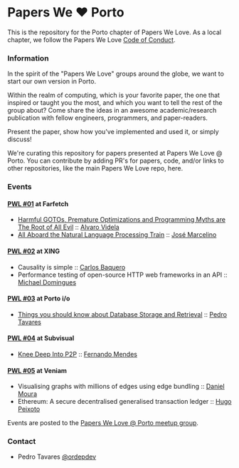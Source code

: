 # Papers We ❤️ Porto

This is the repository for the Porto chapter of Papers We Love. As a local chapter, we follow the Papers We Love [Code of Conduct](https://github.com/papers-we-love/porto/blob/master/code-of-conduct.md).

### Information

In the spirit of the "Papers We Love" groups around the globe, we want to start our own version in Porto.

Within the realm of computing, which is your favorite paper, the one that inspired or taught you the most, and which you want to tell the rest of the group about? Come share the ideas in an awesome academic/research publication with fellow engineers, programmers, and paper-readers.

Present the paper, show how you've implemented and used it, or simply discuss!

We're curating this repository for papers presented at Papers We Love @ Porto. You can contribute by adding PR's for papers, code, and/or links to other repositories, like the main Papers We Love repo, here.

### Events

#### [PWL #01](https://www.meetup.com/Papers-We-Love-Porto/events/ctkphpyxdbdc/) at Farfetch
* [Harmful GOTOs, Premature Optimizations and Programming Myths are The Root of All Evil](https://speakerdeck.com/old_sound/harmful-gotos-premature-optimizations-and-programming-myths-are-the-root-of-all-evil) :: [Alvaro Videla](https://twitter.com/old_sound)
* [All Aboard the Natural Language Processing Train](https://speakerdeck.com/pwlporto/all-aboard-the-natural-language-processing-train) :: [José Marcelino](https://www.linkedin.com/in/josemarcelino1)

#### [PWL #02](https://www.meetup.com/Papers-We-Love-Porto/events/248379987/) at XING
* Causality is simple :: [Carlos Baquero](https://twitter.com/xmal)
* Performance testing of open-source HTTP web frameworks in an API :: [Michael Domingues](https://www.linkedin.com/in/michaelapdomingues)

#### [PWL #03](https://www.meetup.com/Papers-We-Love-Porto/events/248728411/) at Porto i/o
* [Things you should know about Database Storage and Retrieval](https://speakerdeck.com/ordepdev/things-you-should-know-about-database-storage-and-retrieval) :: [Pedro Tavares](https://twitter.com/ordepdev)

#### [PWL #04](https://www.meetup.com/Papers-We-Love-Porto/events/248727184/) at Subvisual
* [Knee Deep Into P2P](https://speakerdeck.com/fribmendes/knee-deep-into-p2p-a-tale-of-fail-pwl-porto) :: [Fernando Mendes](https://twitter.com/fribmendes)

#### [PWL #05](https://www.meetup.com/Papers-We-Love-Porto/events/250979703/) at Veniam
* Visualising graphs with millions of edges using edge bundling :: [Daniel Moura](https://www.linkedin.com/in/dmoura)
* Ethereum: A secure decentralised generalised transaction ledger :: [Hugo Peixoto](https://www.linkedin.com/in/hugopeixoto)

Events are posted to the [Papers We Love @ Porto meetup group](https://www.meetup.com/Papers-We-Love-Porto/).

### Contact

* Pedro Tavares [@ordepdev](https://twitter.com/ordepdev)
